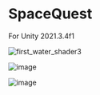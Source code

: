 # SpaceQuest

For Unity 2021.3.4f1

![first_water_shader3](https://user-images.githubusercontent.com/60736526/198154466-4d5a5c31-3eaa-413d-87c1-f8de1e2108a3.png)

![image](https://user-images.githubusercontent.com/60736526/198895520-1672db9c-a614-457e-8394-2299e792350a.png)

![image](https://user-images.githubusercontent.com/60736526/198895551-00c04137-3cd6-4f2d-9d99-5aaf28c2fd42.png)
